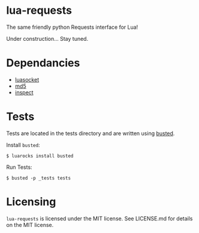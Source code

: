 lua-requests
====

The same friendly python Requests interface for Lua!

Under construction... Stay tuned.


Dependancies
====

- [luasocket](http://w3.impa.br/~diego/software/luasocket/ "LuaSocket homepage")
- [md5](https://github.com/kikito/md5.lua "md5 github")
- [inspect](https://github.com/kikito/inspect.lua "inspect github")

Tests
====

Tests are located in the tests directory and are written using [busted](http://olivinelabs.com/busted/ "Busted home page").

Install `busted`:

	$ luarocks install busted

Run Tests:

	$ busted -p _tests tests

Licensing
====

`lua-requests` is licensed under the MIT license. See LICENSE.md for details on the MIT license.
